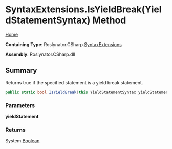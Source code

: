 # SyntaxExtensions\.IsYieldBreak\(YieldStatementSyntax\) Method

[Home](../../../../README.md)

**Containing Type**: Roslynator\.CSharp\.[SyntaxExtensions](../README.md)

**Assembly**: Roslynator\.CSharp\.dll

## Summary

Returns true if the specified statement is a yield break statement\.

```csharp
public static bool IsYieldBreak(this YieldStatementSyntax yieldStatement)
```

### Parameters

**yieldStatement**

### Returns

System\.[Boolean](https://docs.microsoft.com/en-us/dotnet/api/system.boolean)

